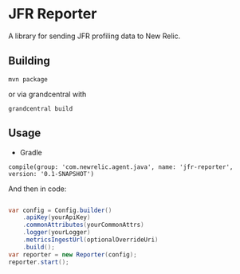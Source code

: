 # JFR Reporter
A library for sending JFR profiling data to New Relic.


## Building

`mvn package`

or via grandcentral with

`grandcentral build`

## Usage

* Gradle

```
compile(group: 'com.newrelic.agent.java', name: 'jfr-reporter', version: '0.1-SNAPSHOT')
```

And then in code:

```java

var config = Config.builder()
    .apiKey(yourApiKey)
    .commonAttributes(yourCommonAttrs)
    .logger(yourLogger)
    .metricsIngestUrl(optionalOverrideUri)
    .build();
var reporter = new Reporter(config);
reporter.start();

```

